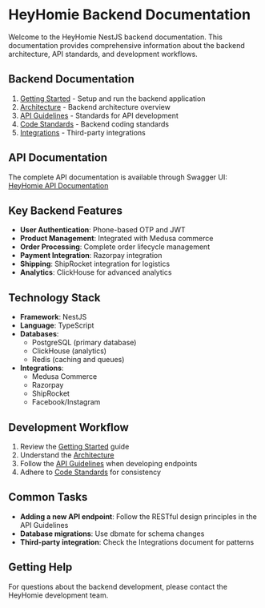 # HeyHomie Backend Documentation

Welcome to the HeyHomie NestJS backend documentation. This documentation provides comprehensive information about the backend architecture, API standards, and development workflows.

## Backend Documentation

1. [Getting Started](getting-started.md) - Setup and run the backend application
2. [Architecture](architecture.md) - Backend architecture overview
3. [API Guidelines](api-guidelines.md) - Standards for API development
4. [Code Standards](code-standards.md) - Backend coding standards
5. [Integrations](integrations.md) - Third-party integrations

## API Documentation

The complete API documentation is available through Swagger UI:
[HeyHomie API Documentation](https://heyhomie.me/api/system/docs)

## Key Backend Features

- **User Authentication**: Phone-based OTP and JWT
- **Product Management**: Integrated with Medusa commerce
- **Order Processing**: Complete order lifecycle management
- **Payment Integration**: Razorpay integration
- **Shipping**: ShipRocket integration for logistics
- **Analytics**: ClickHouse for advanced analytics

## Technology Stack

- **Framework**: NestJS
- **Language**: TypeScript
- **Databases**: 
  - PostgreSQL (primary database)
  - ClickHouse (analytics)
  - Redis (caching and queues)
- **Integrations**:
  - Medusa Commerce
  - Razorpay
  - ShipRocket
  - Facebook/Instagram

## Development Workflow

1. Review the [Getting Started](getting-started.md) guide
2. Understand the [Architecture](architecture.md)
3. Follow the [API Guidelines](api-guidelines.md) when developing endpoints
4. Adhere to [Code Standards](code-standards.md) for consistency

## Common Tasks

- **Adding a new API endpoint**: Follow the RESTful design principles in the API Guidelines
- **Database migrations**: Use dbmate for schema changes
- **Third-party integration**: Check the Integrations document for patterns

## Getting Help

For questions about the backend development, please contact the HeyHomie development team. 